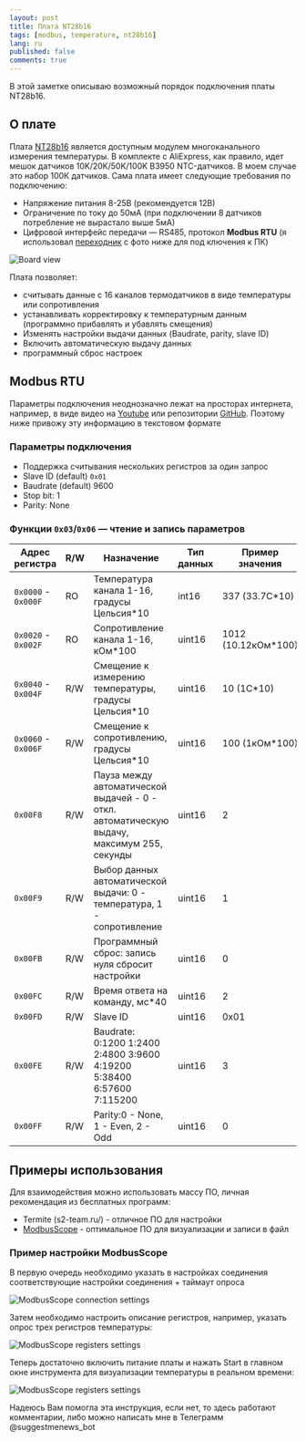 ```yaml
---
layout: post
title: Плата NT28b16
tags: [modbus, temperature, nt28b16]
lang: ru
published: false
comments: true
---
```

В этой заметке описываю возможный порядок подключения платы NT28b16.

## О плате
Плата [NT28b16](https://aliexpress.ru/item/1005004629240654.html?sku_id=12000029896129197) является доступным модулем многоканального измерения температуры. В комплекте с AliExpress, как правило, идет мешок датчиков 10K/20K/50K/100K B3950 NTC-датчиков. В моем случае это набор 100К датчиков. Сама плата имеет следующие требования по подключению:
 - Напряжение питания 8-25В (рекомендуется 12В)
 - Ограничение по току до 50мА (при подключении 8 датчиков потребление не вырастало выше 5мА)
 - Цифровой интерфейс передачи — RS485, протокол **Modbus RTU** (я использовал [переходник](https://roboshop.spb.ru/modules/interfejsy-i-perekhodniki/rs485/ft232) с фото ниже для под ключения к ПК)

![Board view](/assets/nt28b16_imgs/NT28b16_board.jpg)

Плата позволяет:
- считывать данные с 16 каналов термодатчиков в виде температуры или сопротивления
- устанавливать корректировку к температурным данным (программно прибавлять и убавлять смещения)
- Изменять настройки выдачи данных (Baudrate, parity, slave ID)
- Включить автоматическую выдачу данных
- программный сброс настроек


## Modbus RTU
Параметры подключения неоднозначно лежат на просторах интернета, например, в виде видео на [Youtube](https://www.youtube.com/watch?v=VDSuZCNuY28) или репозитории [GitHub](https://github.com/landrysik/NT28B16-esphome). Поэтому ниже привожу эту информацию в текстовом формате

### Параметры подключения
 - Поддержка считывания нескольких регистров за один запрос
 - Slave ID (default) `0x01`
 - Baudrate (default) 9600
 - Stop bit: 1
 - Parity: None

### Функции `0x03`/`0x06` — чтение и запись параметров

|Адрес регистра|R/W|Назначение| Тип данных | Пример значения |
|--------------|---|----------|------------|-----------------|
| `0x0000` - `0x000F` | RO | Температура канала 1-16,  градусы Цельсия*10 | int16 | 337 (33.7C*10) |
| `0x0020` - `0x002F` | RO | Сопротивление канала 1-16,  кОм*100 | uint16 | 1012 (10.12кОм*100) |
| `0x0040` - `0x004F` | R/W | Смещение к измерению температуры,  градусы Цельсия*10 | uint16 | 10 (1C*10) |
| `0x0060` - `0x006F` | R/W | Смещение к сопротивлению,  градусы Цельсия*10 | uint16 | 100 (1кОм*100) |
| `0x00F8`| R/W | Пауза между автоматической выдачей - 0 - откл. автоматическую выдачу, максимум 255, секунды | uint16 | 2 |
| `0x00F9`| R/W | Выбор данных автоматической выдачи: 0 - температура, 1 - сопротивление | uint16 | 1 |
| `0x00FB`| R/W | Программный сброс: запись нуля сбросит настройки | uint16 | 0 |
| `0x00FC`| R/W | Время ответа на команду, мс*40 | uint16 | 2 |
| `0x00FD`| R/W | Slave ID | uint16 | 0x01 |
| `0x00FE`| R/W | Baudrate: 0:1200 1:2400 2:4800 3:9600 4:19200 5:38400 6:57600 7:115200 | uint16 | 3 |
| `0x00FF`| R/W | Parity:0 - None, 1 - Even, 2 - Odd | uint16 | 0 |


## Примеры использования
Для взаимодействия можно использовать массу ПО, личная рекомендация из бесплатных программ:
 - Termite (s2-team.ru/) - отличное ПО для настройки
 - [ModbusScope](https://modbusscope.readthedocs.io/en/stable/) - оптимальное ПО для визуализации и записи в файл


### Пример настройки ModbusScope
В первую очередь необходимо указать в настройках соединения соответствующие настройки соединения + таймаут опроса

![ModbusScope connection settings](/assets/nt28b16_imgs/ModbusScope_settings.png)

Затем необходимо настроить описание регистров, например, указать опрос трех регистров температуры:

![ModbusScope registers settings](/assets/nt28b16_imgs/ModbusScope_registers.png)

Теперь достаточно включить питание платы и нажать Start в главном окне инструмента для визуализации температуры в реальном времени:

![ModbusScope registers settings](/assets/nt28b16_imgs/ModbusScope_screenshot.png)



Надеюсь Вам помогла эта инструкция, если нет, то здесь работают комментарии, либо можно написать мне в Телеграмм  @suggestmenews_bot